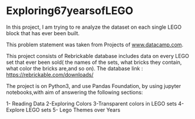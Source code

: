 # Exploring67yearsofLEGO
In this project, I am trying to re analyze the dataset on each single LEGO block that has ever been built.

This problem statement was taken from Projects of www.datacamp.com. 

This project consists of Rebrickable database includes data on every LEGO set that ever been sold( the names of the sets,
what bricks they contain, what color the bricks are,and so on). 
The database link : https://rebrickable.com/downloads/

The project is on Python3, and use Pandas Foundation, by using jupyter notebooks,with aim of answering the following sections:

1- Reading Data
2-Exploring Colors
3-Transparent colors in LEGO sets
4-Explore LEGO sets
5- Lego Themes over Years



 
